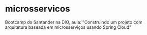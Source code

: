 # microsservicos
Bootcamp do Santander na DIO, aula: "Construindo um projeto com arquitetura baseada em microsserviços usando Spring Cloud"

